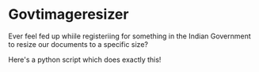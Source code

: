 # Govtimageresizer

Ever feel fed up whiile registeriing for something in the Indian Government to resize our documents to a specific size?

Here's a python script which does exactly this!

